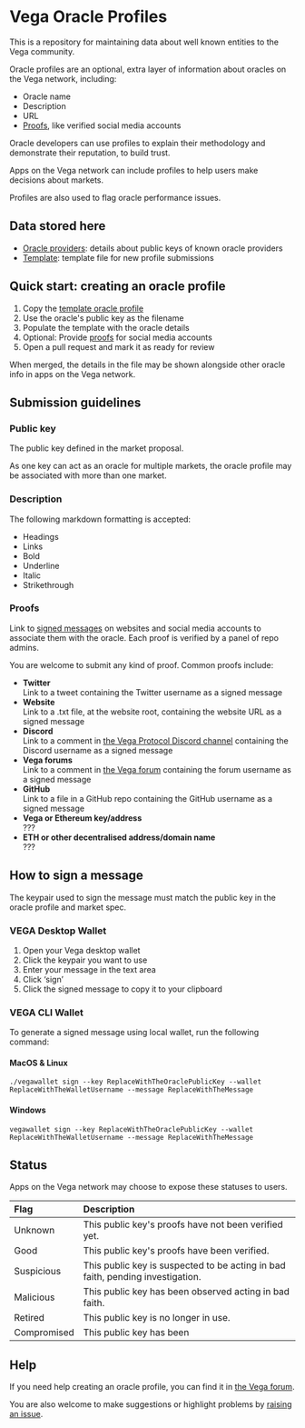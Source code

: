# Vega Oracle Profiles

This is a repository for maintaining data about well known entities to the Vega community.

Oracle profiles are an optional, extra layer of information about oracles on the Vega network, including:

- Oracle name
- Description
- URL
- [Proofs](#proofs), like verified social media accounts

Oracle developers can use profiles to explain their methodology and demonstrate their reputation, to build trust.

Apps on the Vega network can include profiles to help users make decisions about markets.

Profiles are also used to flag oracle performance issues.

## Data stored here

- [Oracle providers](./oracle-providers/): details about public keys of known oracle providers
- [Template](./oracle-providers/template.toml): template file for new profile submissions

## Quick start: creating an oracle profile

1. Copy the [template oracle profile](./oracle-providers/template.toml)
2. Use the oracle's public key as the filename
3. Populate the template with the oracle details
4. Optional: Provide [proofs](#proofs) for social media accounts
3. Open a pull request and mark it as ready for review

When merged, the details in the file may be shown alongside other oracle info in apps on the Vega network.

## Submission guidelines

### Public key
The public key defined in the market proposal.

As one key can act as an oracle for multiple markets, the oracle profile may be associated with more than one market.

### Description
The following markdown formatting is accepted:

- Headings
- Links
- Bold
- Underline
- Italic
- Strikethrough

### Proofs
Link to [signed messages](#how-to-sign-a-message) on websites and social media accounts to associate them with the oracle. Each proof is verified by a panel of repo admins.

You are welcome to submit any kind of proof. Common proofs include:

- **Twitter**\
Link to a tweet containing the Twitter username as a signed message
- **Website**\
Link to a .txt file, at the website root, containing the website URL as a signed message
- **Discord**\
Link to a comment in [the Vega Protocol Discord channel](https://discord.com/channels/720571334798737489/) containing the Discord username as a signed message
- **Vega forums**\
Link to a comment in [the Vega forum](https://community.vega.xyz/) containing the forum username as a signed message
- **GitHub**\
Link to a file in a GitHub repo containing  the GitHub username as a signed message
- **Vega or Ethereum key/address**\
???
- **ETH or other decentralised address/domain name**\
???

## How to sign a message

The keypair used to sign the message must match the public key in the oracle profile and market spec.

### VEGA Desktop Wallet
1. Open your Vega desktop wallet
2. Click the keypair you want to use
3. Enter your message in the text area
4. Click ‘sign’
5. Click the signed message to copy it to your clipboard

### VEGA CLI Wallet
To generate a signed message using local wallet, run the following command:

#### MacOS & Linux

```
./vegawallet sign --key ReplaceWithTheOraclePublicKey --wallet ReplaceWithTheWalletUsername --message ReplaceWithTheMessage
```

#### Windows

```
vegawallet sign --key ReplaceWithTheOraclePublicKey --wallet ReplaceWithTheWalletUsername --message ReplaceWithTheMessage
```

## Status

Apps on the Vega network may choose to expose these statuses to users.

| Flag | Description |
|:--|:--|
| Unknown | This public key's proofs have not been verified yet. |
| Good | This public key's proofs have been verified. |
| Suspicious | This public key is suspected to be acting in bad faith, pending investigation. |
| Malicious | This public key has been observed acting in bad faith. |
| Retired | This public key is no longer in use. |
| Compromised | This public key has been  |

## Help

If you need help creating an oracle profile, you can find it in [the Vega forum](https://community.vega.xyz/).

You are also welcome to make suggestions or highlight problems by [raising an issue](https://github.com/vegaprotocol/well-known/issues/new).